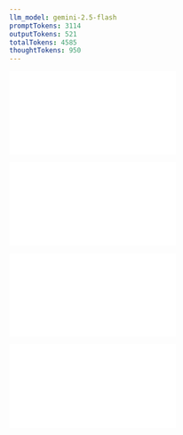 ```yaml
---
llm_model: gemini-2.5-flash
promptTokens: 3114
outputTokens: 521
totalTokens: 4585
thoughtTokens: 950
---
```


![@](steps/Kickoff.4427f167.md)

![@](steps/_.c6cd5a2c.md)

![@](steps/response.9a6f3cdf.md)

![@](steps/response.4c029669.md)